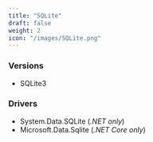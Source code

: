 ```yaml
---
title: "SQLite"
draft: false
weight: 2
icon: "/images/SQLite.png"
---
```


### Versions
- SQLite3

### Drivers
- System.Data.SQLite (*.NET only*)
- Microsoft.Data.Sqlite (*.NET Core only*)

